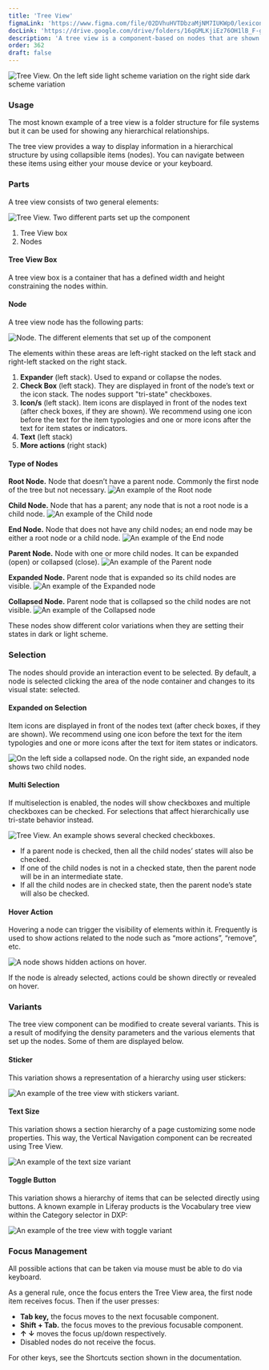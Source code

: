 ```yaml
---
title: 'Tree View'
figmaLink: 'https://www.figma.com/file/02DVhuHVTDbzaMjNM7IUKWp0/lexicon?node-id=8000%3A90943'
docLink: 'https://drive.google.com/drive/folders/16qGMLKjiEz76OH1lB_F-gFPviupoUMQL?usp=sharing'
description: 'A tree view is a component-based on nodes that are shown in a hierarchical structure. '
order: 362
draft: false
---
```

![Tree View. On the left side light scheme variation on the right side dark scheme variation](./images/tree-view-01.png)

### Usage
The most known example of a tree view is a folder structure for file systems but it can be used for showing any hierarchical relationships.

The tree view provides a way to display information in a hierarchical structure by using collapsible items (nodes). You can navigate between these items using either your mouse device or your keyboard.  


### Parts
A tree view consists of two general elements:

![Tree View. Two different parts set up the component](./images/tree-view-02.png)

1. Tree View box
2. Nodes

#### Tree View Box

A tree view box is a container that has a defined width and height constraining the nodes within. 

#### Node

A tree view node has the following parts:

![Node. The different elements that set up of the component](./images/tree-view-03.png)

The elements within these areas are left-right stacked on the left stack and right-left stacked on the right stack. 

1. **Expander** (left stack). Used to expand or collapse the nodes. 
2. **Check Box** (left stack). They are displayed in front of the node’s text or the icon stack. The nodes support "tri-state" checkboxes.
3. **Icon/s** (left stack). Item icons are displayed in front of the nodes text (after check boxes, if they are shown). We recommend using one icon before the text for the item typologies and one or more icons after the text for item states or indicators.
4. **Text** (left stack) 
5. **More actions** (right stack)

#### Type of Nodes

**Root Node.**
Node that doesn’t have a parent node. Commonly the first node of the tree but not necessary.
![An example of the Root node](./images/tree-view-node_01.png)       

**Child Node.**
Node that has a parent; any node that is not a root node is a child node.
![An example of the Child node](./images/tree-view-node-02.png)      

**End Node.**
Node that does not have any child nodes; an end node may be either a root node or a child node.
![An example of the End node](./images/tree-view-node-03.png)      

**Parent Node.**
Node with one or more child nodes. It can be expanded (open) or collapsed (close).
![An example of the Parent node](./images/tree-view-node-04.png)      


**Expanded Node.**
Parent node that is expanded so its child nodes are visible.
![An example of the Expanded node](./images/tree-view-node-05.png)      

**Collapsed Node.**
Parent node that is collapsed so the child nodes are not visible.
![An example of the Collapsed node](./images/tree-view-node-06.png)      


These nodes show different color variations when they are setting their states in dark or light scheme.


### Selection

The nodes should provide an interaction event to be selected. By default, a node is selected clicking the area of the node container and changes to its visual state: selected.

#### Expanded on Selection

Item icons are displayed in front of the nodes text (after check boxes, if they are shown). We recommend using one icon before the text for the item typologies and one or more icons after the text for item states or indicators.

![On the left side a collapsed node. On the right side, an expanded node shows two child nodes.](./images/tree-view-04.png)      


#### Multi Selection

If multiselection is enabled, the nodes will show checkboxes and multiple checkboxes can be checked. For selections that affect hierarchically use tri-state behavior instead.

![Tree View. An example shows several checked checkboxes. ](./images/tree-view-05.png)      

-   If a parent node is checked, then all the child nodes’ states will also be checked.
-   If one of the child nodes is not in a checked state, then the parent node will be in an intermediate state.
-   If all the child nodes are in checked state, then the parent node’s state will also be checked.

#### Hover Action

Hovering a node can trigger the visibility of elements within it. Frequently is used to show actions related to the node such as “more actions”, “remove”, etc.

![A node shows hidden actions on hover.](./images/tree-view-06.gif)     

If the node is already selected, actions could be shown directly or revealed on hover.


### Variants

The tree view component can be modified to create several variants. This is a result of modifying the density parameters and the various elements that set up the nodes. Some of them are displayed below.

#### Sticker

This variation shows a representation of a hierarchy using user stickers:

![An example of the tree view with stickers variant.](./images/tree-view-07.png)     

#### Text Size

This variation shows a section hierarchy of a page customizing some node properties. This way, the Vertical Navigation component can be recreated using Tree View. 

![An example of the text size variant](./images/tree-view-08.png)     

#### Toggle Button

This variation shows a hierarchy of items that can be selected directly using buttons. A known example in Liferay products is the Vocabulary tree view within the Category selector in DXP:

![An example of the tree view with toggle variant](./images/tree-view-09.png)     

### Focus Management

All possible actions that can be taken via mouse must be able to do via keyboard.

As a general rule, once the focus enters the Tree View area, the first node item receives focus. Then if the user presses:   

-   **Tab key,** the focus moves to the next focusable component.
-   **Shift + Tab.** the focus moves to the previous focusable component.
-   **↑ ↓** moves the focus up/down respectively.
-   Disabled nodes do not receive the focus.

For other keys, see the Shortcuts section shown in the documentation.